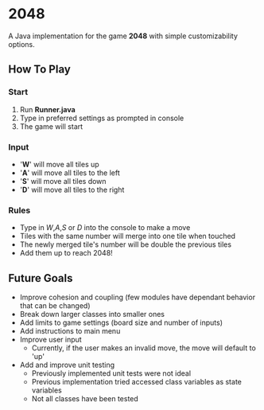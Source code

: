 # 2048
A Java implementation for the game **2048** with simple customizability options.

## How To Play 

### Start
1. Run **Runner.java**
2. Type in preferred settings as prompted in console
3. The game will start

### Input
- '**W**' will move all tiles up
- '**A**'  will move all tiles to the left
- '**S**' will move all tiles down
- '**D**' will move all tiles to the right

### Rules
- Type in *W*,*A*,*S* or *D* into the console to make a move
- Tiles with the same number will merge into one tile when touched
- The newly merged tile's number will be double the previous tiles
- Add them up to reach 2048!


## Future Goals

- Improve cohesion and coupling (few modules have dependant behavior that can be changed)
- Break down larger classes into smaller ones
- Add limits to game settings (board size and number of inputs)
- Add instructions to main menu
- Improve user input
  - Currently, if the user makes an invalid move, the move will default to 'up'
- Add and improve unit testing
  - Previously implemented unit tests were not ideal
  - Previous implementation tried accessed class variables as state variables
  - Not all classes have been tested
